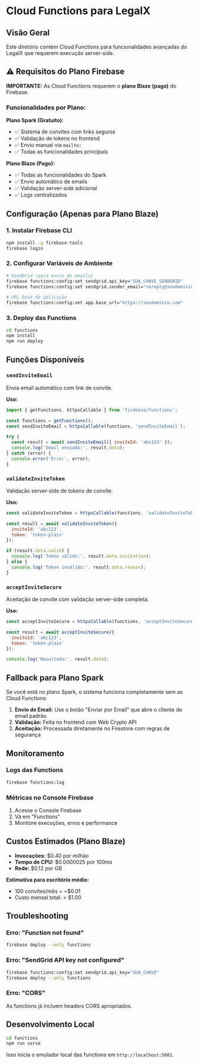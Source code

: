 # Cloud Functions para LegalX

## Visão Geral

Este diretório contém Cloud Functions para funcionalidades avançadas do LegalX que requerem execução server-side.

## ⚠️ Requisitos do Plano Firebase

**IMPORTANTE:** As Cloud Functions requerem o **plano Blaze (pago)** do Firebase.

### Funcionalidades por Plano:

**Plano Spark (Gratuito):**
- ✅ Sistema de convites com links seguros
- ✅ Validação de tokens no frontend
- ✅ Envio manual via `mailto:`
- ✅ Todas as funcionalidades principais

**Plano Blaze (Pago):**
- ✅ Todas as funcionalidades do Spark
- ✅ Envio automático de emails
- ✅ Validação server-side adicional
- ✅ Logs centralizados

## Configuração (Apenas para Plano Blaze)

### 1. Instalar Firebase CLI

```bash
npm install -g firebase-tools
firebase login
```

### 2. Configurar Variáveis de Ambiente

```bash
# SendGrid (para envio de emails)
firebase functions:config:set sendgrid.api_key="SUA_CHAVE_SENDGRID"
firebase functions:config:set sendgrid.sender_email="noreply@seudominio.com"

# URL base da aplicação
firebase functions:config:set app.base_url="https://seudominio.com"
```

### 3. Deploy das Functions

```bash
cd functions
npm install
npm run deploy
```

## Funções Disponíveis

### `sendInviteEmail`

Envia email automático com link de convite.

**Uso:**
```javascript
import { getFunctions, httpsCallable } from 'firebase/functions';

const functions = getFunctions();
const sendInviteEmail = httpsCallable(functions, 'sendInviteEmail');

try {
  const result = await sendInviteEmail({ inviteId: 'abc123' });
  console.log('Email enviado:', result.data);
} catch (error) {
  console.error('Erro:', error);
}
```

### `validateInviteToken`

Validação server-side de tokens de convite.

**Uso:**
```javascript
const validateInviteToken = httpsCallable(functions, 'validateInviteToken');

const result = await validateInviteToken({ 
  inviteId: 'abc123', 
  token: 'token-plain' 
});

if (result.data.valid) {
  console.log('Token válido:', result.data.invitation);
} else {
  console.log('Token inválido:', result.data.reason);
}
```

### `acceptInviteSecure`

Aceitação de convite com validação server-side completa.

**Uso:**
```javascript
const acceptInviteSecure = httpsCallable(functions, 'acceptInviteSecure');

const result = await acceptInviteSecure({ 
  inviteId: 'abc123', 
  token: 'token-plain' 
});

console.log('Resultado:', result.data);
```

## Fallback para Plano Spark

Se você está no plano Spark, o sistema funciona completamente sem as Cloud Functions:

1. **Envio de Email:** Use o botão "Enviar por Email" que abre o cliente de email padrão
2. **Validação:** Feita no frontend com Web Crypto API
3. **Aceitação:** Processada diretamente no Firestore com regras de segurança

## Monitoramento

### Logs das Functions

```bash
firebase functions:log
```

### Métricas no Console Firebase

1. Acesse o Console Firebase
2. Vá em "Functions"
3. Monitore execuções, erros e performance

## Custos Estimados (Plano Blaze)

- **Invocações:** $0.40 por milhão
- **Tempo de CPU:** $0.0000025 por 100ms
- **Rede:** $0.12 por GB

**Estimativa para escritório médio:**
- 100 convites/mês = ~$0.01
- Custo mensal total: < $1.00

## Troubleshooting

### Erro: "Function not found"
```bash
firebase deploy --only functions
```

### Erro: "SendGrid API key not configured"
```bash
firebase functions:config:set sendgrid.api_key="SUA_CHAVE"
firebase deploy --only functions
```

### Erro: "CORS"
As functions já incluem headers CORS apropriados.

## Desenvolvimento Local

```bash
cd functions
npm run serve
```

Isso inicia o emulador local das functions em `http://localhost:5001`.